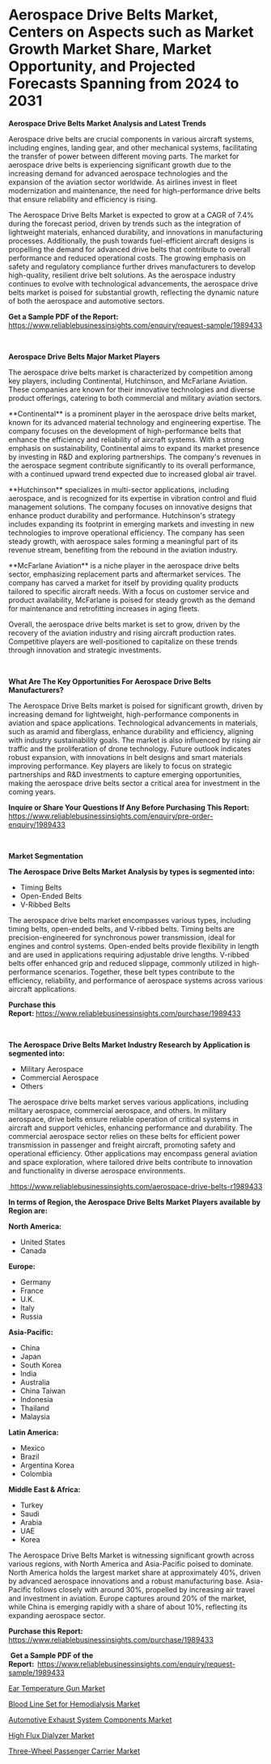 <p><h1>Aerospace Drive Belts Market, Centers on Aspects such as Market Growth Market Share, Market Opportunity, and Projected Forecasts Spanning from 2024 to 2031</h1></p><p><strong>Aerospace Drive Belts Market Analysis and Latest Trends</strong></p>
<p><p>Aerospace drive belts are crucial components in various aircraft systems, including engines, landing gear, and other mechanical systems, facilitating the transfer of power between different moving parts. The market for aerospace drive belts is experiencing significant growth due to the increasing demand for advanced aerospace technologies and the expansion of the aviation sector worldwide. As airlines invest in fleet modernization and maintenance, the need for high-performance drive belts that ensure reliability and efficiency is rising.</p><p>The Aerospace Drive Belts Market is expected to grow at a CAGR of 7.4% during the forecast period, driven by trends such as the integration of lightweight materials, enhanced durability, and innovations in manufacturing processes. Additionally, the push towards fuel-efficient aircraft designs is propelling the demand for advanced drive belts that contribute to overall performance and reduced operational costs. The growing emphasis on safety and regulatory compliance further drives manufacturers to develop high-quality, resilient drive belt solutions. As the aerospace industry continues to evolve with technological advancements, the aerospace drive belts market is poised for substantial growth, reflecting the dynamic nature of both the aerospace and automotive sectors.</p></p>
<p><strong>Get a Sample PDF of the Report:&nbsp;</strong> <a href="https://www.reliablebusinessinsights.com/enquiry/request-sample/1989433?utm_campaign=63&utm_medium=2&utm_source=Github&utm_content=ia&utm_term=04112024&utm_id=aerospace-drive-belts">https://www.reliablebusinessinsights.com/enquiry/request-sample/1989433</a></p>
<p>&nbsp;</p>
<p><strong>Aerospace Drive Belts Major Market Players</strong></p>
<p><p>The aerospace drive belts market is characterized by competition among key players, including Continental, Hutchinson, and McFarlane Aviation. These companies are known for their innovative technologies and diverse product offerings, catering to both commercial and military aviation sectors.</p><p>**Continental** is a prominent player in the aerospace drive belts market, known for its advanced material technology and engineering expertise. The company focuses on the development of high-performance belts that enhance the efficiency and reliability of aircraft systems. With a strong emphasis on sustainability, Continental aims to expand its market presence by investing in R&D and exploring partnerships. The company's revenues in the aerospace segment contribute significantly to its overall performance, with a continued upward trend expected due to increased global air travel.</p><p>**Hutchinson** specializes in multi-sector applications, including aerospace, and is recognized for its expertise in vibration control and fluid management solutions. The company focuses on innovative designs that enhance product durability and performance. Hutchinson's strategy includes expanding its footprint in emerging markets and investing in new technologies to improve operational efficiency. The company has seen steady growth, with aerospace sales forming a meaningful part of its revenue stream, benefiting from the rebound in the aviation industry.</p><p>**McFarlane Aviation** is a niche player in the aerospace drive belts sector, emphasizing replacement parts and aftermarket services. The company has carved a market for itself by providing quality products tailored to specific aircraft needs. With a focus on customer service and product availability, McFarlane is poised for steady growth as the demand for maintenance and retrofitting increases in aging fleets.</p><p>Overall, the aerospace drive belts market is set to grow, driven by the recovery of the aviation industry and rising aircraft production rates. Competitive players are well-positioned to capitalize on these trends through innovation and strategic investments.</p></p>
<p>&nbsp;</p>
<p><strong>What Are The Key Opportunities For Aerospace Drive Belts Manufacturers?</strong></p>
<p><p>The Aerospace Drive Belts market is poised for significant growth, driven by increasing demand for lightweight, high-performance components in aviation and space applications. Technological advancements in materials, such as aramid and fiberglass, enhance durability and efficiency, aligning with industry sustainability goals. The market is also influenced by rising air traffic and the proliferation of drone technology. Future outlook indicates robust expansion, with innovations in belt designs and smart materials improving performance. Key players are likely to focus on strategic partnerships and R&D investments to capture emerging opportunities, making the aerospace drive belts sector a critical area for investment in the coming years.</p></p>
<p><strong>Inquire or Share Your Questions If Any Before Purchasing This Report:</strong> <a href="https://www.reliablebusinessinsights.com/enquiry/pre-order-enquiry/1989433?utm_campaign=63&utm_medium=2&utm_source=Github&utm_content=ia&utm_term=04112024&utm_id=aerospace-drive-belts">https://www.reliablebusinessinsights.com/enquiry/pre-order-enquiry/1989433</a></p>
<p>&nbsp;</p>
<p><strong>Market Segmentation</strong></p>
<p><strong>The Aerospace Drive Belts Market Analysis by types is segmented into:</strong></p>
<p><ul><li>Timing Belts</li><li>Open-Ended Belts</li><li>V-Ribbed Belts</li></ul></p>
<p><p>The aerospace drive belts market encompasses various types, including timing belts, open-ended belts, and V-ribbed belts. Timing belts are precision-engineered for synchronous power transmission, ideal for engines and control systems. Open-ended belts provide flexibility in length and are used in applications requiring adjustable drive lengths. V-ribbed belts offer enhanced grip and reduced slippage, commonly utilized in high-performance scenarios. Together, these belt types contribute to the efficiency, reliability, and performance of aerospace systems across various aircraft applications.</p></p>
<p><strong>Purchase this Report:&nbsp;</strong><a href="https://www.reliablebusinessinsights.com/purchase/1989433?utm_campaign=63&utm_medium=2&utm_source=Github&utm_content=ia&utm_term=04112024&utm_id=aerospace-drive-belts">https://www.reliablebusinessinsights.com/purchase/1989433</a></p>
<p>&nbsp;</p>
<p><strong>The Aerospace Drive Belts Market Industry Research by Application is segmented into:</strong></p>
<p><ul><li>Military Aerospace</li><li>Commercial Aerospace</li><li>Others</li></ul></p>
<p><p>The aerospace drive belts market serves various applications, including military aerospace, commercial aerospace, and others. In military aerospace, drive belts ensure reliable operation of critical systems in aircraft and support vehicles, enhancing performance and durability. The commercial aerospace sector relies on these belts for efficient power transmission in passenger and freight aircraft, promoting safety and operational efficiency. Other applications may encompass general aviation and space exploration, where tailored drive belts contribute to innovation and functionality in diverse aerospace environments.</p></p>
<p><a href="https://www.reliablebusinessinsights.com/aerospace-drive-belts-r1989433?utm_campaign=63&utm_medium=2&utm_source=Github&utm_content=ia&utm_term=04112024&utm_id=aerospace-drive-belts">&nbsp;https://www.reliablebusinessinsights.com/aerospace-drive-belts-r1989433</a></p>
<p><strong>In terms of Region, the Aerospace Drive Belts Market Players available by Region are:</strong></p>
<p>
    <p> <strong> North America: </strong>
        <ul>
            <li>United States</li>
            <li>Canada</li>
        </ul>
        </p> 
    <p> <strong> Europe: </strong>
        <ul>
            <li>Germany</li>
            <li>France</li>
            <li>U.K.</li>
            <li>Italy</li>
            <li>Russia</li>
        </ul>
        </p> 
    <p> <strong> Asia-Pacific: </strong>
        <ul>
            <li>China</li>
            <li>Japan</li>
            <li>South Korea</li>
            <li>India</li>
            <li>Australia</li>
            <li>China Taiwan</li>
            <li>Indonesia</li>
            <li>Thailand</li>
            <li>Malaysia</li>
        </ul>
        </p> 
    <p> <strong> Latin America: </strong>
        <ul>
            <li>Mexico</li>
            <li>Brazil</li>
            <li>Argentina Korea</li>
            <li>Colombia</li>
        </ul>
        </p> 
    <p> <strong> Middle East & Africa: </strong>
        <ul>
            <li>Turkey</li>
            <li>Saudi</li>
            <li>Arabia</li>
            <li>UAE</li>
            <li>Korea</li>
        </ul>
    </p>
    </p>
<p><p>The Aerospace Drive Belts Market is witnessing significant growth across various regions, with North America and Asia-Pacific poised to dominate. North America holds the largest market share at approximately 40%, driven by advanced aerospace innovations and a robust manufacturing base. Asia-Pacific follows closely with around 30%, propelled by increasing air travel and investment in aviation. Europe captures around 20% of the market, while China is emerging rapidly with a share of about 10%, reflecting its expanding aerospace sector.</p></p>
<p><strong>Purchase this Report: </strong><a href="https://www.reliablebusinessinsights.com/purchase/1989433?utm_campaign=63&utm_medium=2&utm_source=Github&utm_content=ia&utm_term=04112024&utm_id=aerospace-drive-belts">https://www.reliablebusinessinsights.com/purchase/1989433</a></p>
<p>&nbsp;<strong>Get a Sample PDF of the Report:&nbsp;&nbsp;</strong><a href="https://www.reliablebusinessinsights.com/enquiry/request-sample/1989433?utm_campaign=63&utm_medium=2&utm_source=Github&utm_content=ia&utm_term=04112024&utm_id=aerospace-drive-belts">https://www.reliablebusinessinsights.com/enquiry/request-sample/1989433</a></p>
<p><strong></strong></p>
<p><p><a href="https://issuu.com/reportprime-2/docs/ear-temperature-gun-market-size-203_00de4e8a282ce2?utm_campaign=63&utm_medium=2&utm_source=Github&utm_content=ia&utm_term=04112024&utm_id=aerospace-drive-belts">Ear Temperature Gun Market</a></p><p><a href="https://issuu.com/reportprime-2/docs/blood-line-set-for-hemodialysis-mar_14fa119091d2b0?utm_campaign=63&utm_medium=2&utm_source=Github&utm_content=ia&utm_term=04112024&utm_id=aerospace-drive-belts">Blood Line Set for Hemodialysis Market</a></p><p><a href="https://github.com/maq4brod/Market-Research-Report-List-1/blob/main/automotive-exhaust-system-components-market.md?utm_campaign=63&utm_medium=2&utm_source=Github&utm_content=ia&utm_term=04112024&utm_id=aerospace-drive-belts">Automotive Exhaust System Components Market</a></p><p><a href="https://issuu.com/reportprime-2/docs/high-flux-dialyzer-market-size-2030_05a9dd19cf7430?utm_campaign=63&utm_medium=2&utm_source=Github&utm_content=ia&utm_term=04112024&utm_id=aerospace-drive-belts">High Flux Dialyzer Market</a></p><p><a href="https://github.com/rovj3gerson/Market-Research-Report-List-1/blob/main/three-wheel-passenger-carrier-market.md?utm_campaign=63&utm_medium=2&utm_source=Github&utm_content=ia&utm_term=04112024&utm_id=aerospace-drive-belts">Three-Wheel Passenger Carrier Market</a></p></p>